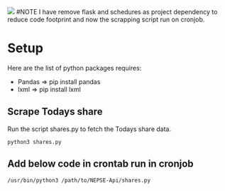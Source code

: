 ![](https://i.imgur.com/WzqBk1p.png)
#NOTE
I have remove flask and schedures as project dependency to reduce code footprint and now the scrapping script run on cronjob.

# Setup
Here are the list of python packages requires:
- Pandas => pip install pandas
- lxml => pip install lxml

## Scrape Todays share
Run the script shares.py to fetch the Todays share data.

```
python3 shares.py

```

## Add below code in crontab run in cronjob
```
/usr/bin/python3 /path/to/NEPSE-Api/shares.py
```
